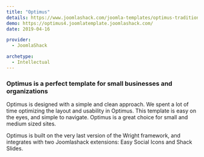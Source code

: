 ```yaml
---
title: "Optimus"
details: https://www.joomlashack.com/joomla-templates/optimus-traditional-simple
demo: https://optimus4.joomlatemplate.joomlashack.com/
date: 2019-04-16

provider:
  - JoomlaShack

archetype:
  - Intellectual
---
```


### Optimus is a perfect template for small businesses and organizations

Optimus is designed with a simple and clean approach. We spent a lot of time optimizing the layout and usability in Optimus. This template is easy on the eyes, and simple to navigate. Optimus is a great choice for small and medium sized sites.

Optimus is built on the very last version of the Wright framework, and integrates with two Joomlashack extensions: Easy Social Icons and Shack Slides.